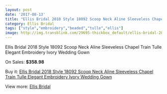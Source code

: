 ```yaml
---
layout: post
date: '2017-08-13'
title: "Ellis Bridal 2018 Style 18092 Scoop Neck Aline Sleeveless Chapel Train Tulle Elegant Embroidery Ivory Wedding Gown"
category: Ellis Bridal
tags: ["style","embroidery","beaded","tulle","ellis"]
image: http://img.transblink.com/29695-thickbox_default/ellis-bridal-2018-style-18092-scoop-neck-aline-sleeveless-chapel-train-tulle-elegant-embroidery-ivory-wedding-gown.jpg
---
```

Ellis Bridal 2018 Style 18092 Scoop Neck Aline Sleeveless Chapel Train Tulle Elegant Embroidery Ivory Wedding Gown

On Sales: **$358.98**
<a href="https://www.transblink.com/en/ellis-bridal/9965-ellis-bridal-2018-style-18092-scoop-neck-aline-sleeveless-chapel-train-tulle-elegant-embroidery-ivory-wedding-gown.html"><amp-img layout="responsive" width="600" height="600" src="//img.transblink.com/29695-thickbox_default/ellis-bridal-2018-style-18092-scoop-neck-aline-sleeveless-chapel-train-tulle-elegant-embroidery-ivory-wedding-gown.jpg" alt="Ellis Bridal 2018 Style 18092 Scoop Neck Aline Sleeveless Chapel Train Tulle Elegant Embroidery Ivory Wedding Gown 0" /></a>
<a href="https://www.transblink.com/en/ellis-bridal/9965-ellis-bridal-2018-style-18092-scoop-neck-aline-sleeveless-chapel-train-tulle-elegant-embroidery-ivory-wedding-gown.html"><amp-img layout="responsive" width="600" height="600" src="//img.transblink.com/29698-thickbox_default/ellis-bridal-2018-style-18092-scoop-neck-aline-sleeveless-chapel-train-tulle-elegant-embroidery-ivory-wedding-gown.jpg" alt="Ellis Bridal 2018 Style 18092 Scoop Neck Aline Sleeveless Chapel Train Tulle Elegant Embroidery Ivory Wedding Gown 1" /></a>
<a href="https://www.transblink.com/en/ellis-bridal/9965-ellis-bridal-2018-style-18092-scoop-neck-aline-sleeveless-chapel-train-tulle-elegant-embroidery-ivory-wedding-gown.html"><amp-img layout="responsive" width="600" height="600" src="//img.transblink.com/29697-thickbox_default/ellis-bridal-2018-style-18092-scoop-neck-aline-sleeveless-chapel-train-tulle-elegant-embroidery-ivory-wedding-gown.jpg" alt="Ellis Bridal 2018 Style 18092 Scoop Neck Aline Sleeveless Chapel Train Tulle Elegant Embroidery Ivory Wedding Gown 2" /></a>
<a href="https://www.transblink.com/en/ellis-bridal/9965-ellis-bridal-2018-style-18092-scoop-neck-aline-sleeveless-chapel-train-tulle-elegant-embroidery-ivory-wedding-gown.html"><amp-img layout="responsive" width="600" height="600" src="//img.transblink.com/29696-thickbox_default/ellis-bridal-2018-style-18092-scoop-neck-aline-sleeveless-chapel-train-tulle-elegant-embroidery-ivory-wedding-gown.jpg" alt="Ellis Bridal 2018 Style 18092 Scoop Neck Aline Sleeveless Chapel Train Tulle Elegant Embroidery Ivory Wedding Gown 3" /></a>

Buy it: [Ellis Bridal 2018 Style 18092 Scoop Neck Aline Sleeveless Chapel Train Tulle Elegant Embroidery Ivory Wedding Gown](https://www.transblink.com/en/ellis-bridal/9965-ellis-bridal-2018-style-18092-scoop-neck-aline-sleeveless-chapel-train-tulle-elegant-embroidery-ivory-wedding-gown.html "Ellis Bridal 2018 Style 18092 Scoop Neck Aline Sleeveless Chapel Train Tulle Elegant Embroidery Ivory Wedding Gown")

View more: [Ellis Bridal](https://www.transblink.com/en/89-ellis-bridal "Ellis Bridal")